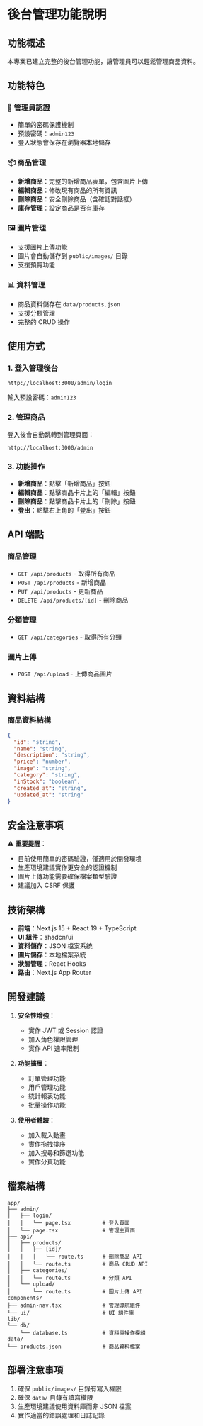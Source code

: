 # 後台管理功能說明

## 功能概述

本專案已建立完整的後台管理功能，讓管理員可以輕鬆管理商品資料。

## 功能特色

### 🔐 管理員認證
- 簡單的密碼保護機制
- 預設密碼：`admin123`
- 登入狀態會保存在瀏覽器本地儲存

### 📦 商品管理
- **新增商品**：完整的新增商品表單，包含圖片上傳
- **編輯商品**：修改現有商品的所有資訊
- **刪除商品**：安全刪除商品（含確認對話框）
- **庫存管理**：設定商品是否有庫存

### 🖼️ 圖片管理
- 支援圖片上傳功能
- 圖片會自動儲存到 `public/images/` 目錄
- 支援預覽功能

### 📊 資料管理
- 商品資料儲存在 `data/products.json`
- 支援分類管理
- 完整的 CRUD 操作

## 使用方式

### 1. 登入管理後台
```
http://localhost:3000/admin/login
```
輸入預設密碼：`admin123`

### 2. 管理商品
登入後會自動跳轉到管理頁面：
```
http://localhost:3000/admin
```

### 3. 功能操作
- **新增商品**：點擊「新增商品」按鈕
- **編輯商品**：點擊商品卡片上的「編輯」按鈕
- **刪除商品**：點擊商品卡片上的「刪除」按鈕
- **登出**：點擊右上角的「登出」按鈕

## API 端點

### 商品管理
- `GET /api/products` - 取得所有商品
- `POST /api/products` - 新增商品
- `PUT /api/products` - 更新商品
- `DELETE /api/products/[id]` - 刪除商品

### 分類管理
- `GET /api/categories` - 取得所有分類

### 圖片上傳
- `POST /api/upload` - 上傳商品圖片

## 資料結構

### 商品資料結構
```json
{
  "id": "string",
  "name": "string",
  "description": "string",
  "price": "number",
  "image": "string",
  "category": "string",
  "inStock": "boolean",
  "created_at": "string",
  "updated_at": "string"
}
```

## 安全注意事項

⚠️ **重要提醒**：
- 目前使用簡單的密碼驗證，僅適用於開發環境
- 生產環境建議實作更安全的認證機制
- 圖片上傳功能需要確保檔案類型驗證
- 建議加入 CSRF 保護

## 技術架構

- **前端**：Next.js 15 + React 19 + TypeScript
- **UI 組件**：shadcn/ui
- **資料儲存**：JSON 檔案系統
- **圖片儲存**：本地檔案系統
- **狀態管理**：React Hooks
- **路由**：Next.js App Router

## 開發建議

1. **安全性增強**：
   - 實作 JWT 或 Session 認證
   - 加入角色權限管理
   - 實作 API 速率限制

2. **功能擴展**：
   - 訂單管理功能
   - 用戶管理功能
   - 統計報表功能
   - 批量操作功能

3. **使用者體驗**：
   - 加入載入動畫
   - 實作拖拽排序
   - 加入搜尋和篩選功能
   - 實作分頁功能

## 檔案結構

```
app/
├── admin/
│   ├── login/
│   │   └── page.tsx          # 登入頁面
│   └── page.tsx              # 管理主頁面
├── api/
│   ├── products/
│   │   ├── [id]/
│   │   │   └── route.ts      # 刪除商品 API
│   │   └── route.ts          # 商品 CRUD API
│   ├── categories/
│   │   └── route.ts          # 分類 API
│   └── upload/
│       └── route.ts          # 圖片上傳 API
components/
├── admin-nav.tsx             # 管理導航組件
└── ui/                       # UI 組件庫
lib/
└── db/
    └── database.ts           # 資料庫操作模組
data/
└── products.json             # 商品資料檔案
```

## 部署注意事項

1. 確保 `public/images/` 目錄有寫入權限
2. 確保 `data/` 目錄有讀寫權限
3. 生產環境建議使用資料庫而非 JSON 檔案
4. 實作適當的錯誤處理和日誌記錄 